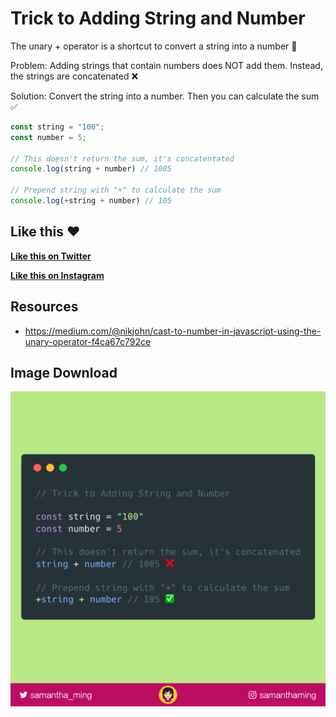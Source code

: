 # Trick to Adding String and Number

The unary + operator is a shortcut to convert a string into a number 🤩

Problem: Adding strings that contain numbers does NOT add them. Instead, the strings are concatenated ❌

Solution: Convert the string into a number. Then you can calculate the sum ✅


```javascript
const string = "100";
const number = 5;

// This doesn't return the sum, it's concatentated
console.log(string + number) // 1005

// Prepend string with "+" to calculate the sum
console.log(+string + number) // 105
```

## Like this ❤️

**[Like this on Twitter](https://twitter.com/samantha_ming/status/980157046698909696)**

**[Like this on Instagram](https://www.instagram.com/p/Bg_54HGAT-f/?taken-by=samanthaming)**


## Resources

- https://medium.com/@nikjohn/cast-to-number-in-javascript-using-the-unary-operator-f4ca67c792ce


## Image Download

![Download](9-trick-to-add-string-and-number.png)
